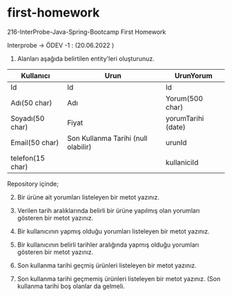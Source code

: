 # first-homework

216-InterProbe-Java-Spring-Bootcamp First Homework

Interprobe -> ÖDEV -1 : (20.06.2022 )

1. Alanları aşağıda belirtilen entity'leri oluşturunuz.

| Kullanıcı        | Urun                                | UrunYorum          |
| ---------------- | ----------------------------------- | ------------------ |
| Id               | Id                                  | Id                 |
| Adı(50 char)     | Adı                                 | Yorum(500 char)    |
| Soyadı(50 char)  | Fiyat                               | yorumTarihi (date) |
| Email(50 char)   | Son Kullanma Tarihi (null olabilir) | urunId             |
| telefon(15 char) |                                     | kullaniciId        |

Repository içinde;

2. Bir ürüne ait yorumları listeleyen bir metot yazınız.

3. Verilen tarih aralıklarında belirli bir ürüne yapılmış olan yorumları gösteren bir metot yazınız.

4. Bir kullanıcının yapmış olduğu yorumları listeleyen bir metot yazınız.

5. Bir kullanıcının belirli tarihler aralığında yapmış olduğu yorumları gösteren bir metot yazınız.

6. Son kullanma tarihi geçmiş ürünleri listeleyen bir metot yazınız.

7. Son kullanma tarihi geçmemiş ürünleri listeleyen bir metot yazınız. (Son kullanma tarihi boş
   olanlar da gelmeli.
